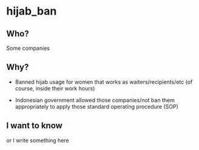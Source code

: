 # hijab_ban

## Who?

Some companies

## Why?

- Banned hijab usage for women that works as waiters/recipients/etc (of course, inside their work hours)

- Indonesian government allowed those companies/not ban them appropriately to apply those standard operating procedure (SOP)

## I want to know

or I write something here

